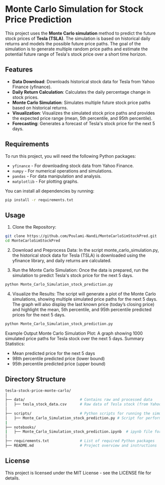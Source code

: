 # Monte Carlo Simulation for Stock Price Prediction
This project uses the **Monte Carlo simulation** method to predict the future stock prices of **Tesla (TSLA)**. The simulation is based on historical daily returns and models the possible future price paths. The goal of the simulation is to generate multiple random price paths and estimate the potential future range of Tesla's stock price over a short time horizon.

## Features

- **Data Download**: Downloads historical stock data for Tesla from Yahoo Finance (yfinance).
- **Daily Return Calculation**: Calculates the daily percentage change in stock prices.
- **Monte Carlo Simulation**: Simulates multiple future stock price paths based on historical returns.
- **Visualization**: Visualizes the simulated stock price paths and provides the expected price range (mean, 5th percentile, and 95th percentile).
- **Forecasting**: Generates a forecast of Tesla's stock price for the next 5 days.

## Requirements

To run this project, you will need the following Python packages:

- `yfinance` - For downloading stock data from Yahoo Finance.
- `numpy` - For numerical operations and simulations.
- `pandas` - For data manipulation and analysis.
- `matplotlib` - For plotting graphs.

You can install all dependencies by running:

```bash
pip install -r requirements.txt
```

## **Usage**
1. Clone the Repository:
```bash
git clone https://github.com/Poulami-Nandi/MonteCarloSimStockPred.git
cd MonteCarloSimStockPred
```
2. Download and Preprocess Data:
In the script monte_carlo_simulation.py, the historical stock data for Tesla (TSLA) is downloaded using the yfinance library, and daily returns are calculated.

3. Run the Monte Carlo Simulation:
Once the data is prepared, run the simulation to predict Tesla's stock price for the next 5 days.

```bash
python Monte_Carlo_Simulation_stock_prediction.py
```
4. Visualize the Results:
The script will generate a plot of the Monte Carlo simulations, showing multiple simulated price paths for the next 5 days. The graph will also display the last known price (today’s closing price) and highlight the mean, 5th percentile, and 95th percentile predicted prices for the next 5 days.

```bash
python Monte_Carlo_Simulation_stock_prediction.py
```

Example Output
Monte Carlo Simulation Plot: A graph showing 1000 simulated price paths for Tesla stock over the next 5 days.
Summary Statistics:
* Mean predicted price for the next 5 days
* 98th percentile predicted price (lower bound)
* 95th percentile predicted price (upper bound)

## **Directory Structure**
```bash
tesla-stock-price-monte-carlo/
│
├── data/                         # Contains raw and processed data
│   ├── tesla_stock_data.csv      # Raw data of Tesla stock (from Yahoo Finance)
│
├── scripts/                      # Python scripts for running the simulation
│   ├── Monte_Carlo_Simulation_stock_prediction.py # Script for performing the Monte Carlo simulation and plotting results
|
├── notebooks/
|   ├── Monte_Carlo_Simulation_stock_prediction.ipynb  # ipynb file for monte carlo simulation
│
├── requirements.txt              # List of required Python packages
├── README.md                     # Project overview and instructions
```

## **License**
This project is licensed under the MIT License - see the LICENSE file for details.
